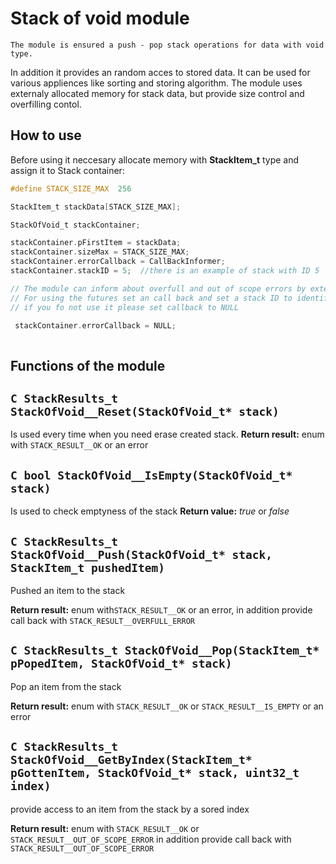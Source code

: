 # Stack of void module #

	The module is ensured a push - pop stack operations for data with void type.
In addition it provides an random acces to stored data. It can be used for various 
appliences like sorting and storing algorithm. 
	The module uses externaly allocated memory for stack data, 
but provide size control and overfilling contol.

## How to use ##
 Before using it neccesary allocate memory with  **StackItem_t** type 
 and assign it to Stack container:
 
 
```C
#define STACK_SIZE_MAX  256

StackItem_t stackData[STACK_SIZE_MAX];

StackOfVoid_t stackContainer;

stackContainer.pFirstItem = stackData;
stackContainer.sizeMax = STACK_SIZE_MAX;
stackContainer.errorCallback = CallBackInformer;
stackContainer.stackID = 5;  //there is an example of stack with ID 5

// The module can inform about overfull and out of scope errors by external callback function
// For using the futures set an call back and set a stack ID to identify callback calling.
// if you fo not use it please set callback to NULL

 stackContainer.errorCallback = NULL;
 
``` 
## Functions of the module ##

```C StackResults_t StackOfVoid__Reset(StackOfVoid_t* stack) ```
--------

Is used every time when you need erase created stack.
**Return result:** enum with `STACK_RESULT__OK` or an error


```C bool StackOfVoid__IsEmpty(StackOfVoid_t* stack) ```
--------

Is used to check emptyness of the stack 
**Return value:** _true_ or _false_


```C StackResults_t StackOfVoid__Push(StackOfVoid_t* stack, StackItem_t pushedItem) ```
--------

Pushed an item to the stack 

**Return result:** enum with`STACK_RESULT__OK` or an error, in addition provide call back with `STACK_RESULT__OVERFULL_ERROR`


```C StackResults_t StackOfVoid__Pop(StackItem_t* pPopedItem, StackOfVoid_t* stack) ```
--------

Pop an item from the stack 

**Return result:** enum with `STACK_RESULT__OK` or `STACK_RESULT__IS_EMPTY` or an error


```C StackResults_t StackOfVoid__GetByIndex(StackItem_t* pGottenItem, StackOfVoid_t* stack, uint32_t index) ```
--------

provide access to an item from the stack by a sored index

**Return result:** enum with `STACK_RESULT__OK` or `STACK_RESULT__OUT_OF_SCOPE_ERROR` in addition provide call back with `STACK_RESULT__OUT_OF_SCOPE_ERROR`